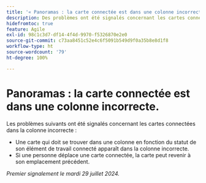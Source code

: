 ```yaml
---
title: '« Panoramas : la carte connectée est dans une colonne incorrecte. »'
description: Des problèmes ont été signalés concernant les cartes connectées dans la mauvaise colonne.
hidefromtoc: true
feature: Agile
exl-id: 98c1c3d7-df14-4f4d-9970-f5326870e2e0
source-git-commit: c73aa8451c52e4c6f5091b549d9f0a35b8e8d1f8
workflow-type: ht
source-wordcount: '79'
ht-degree: 100%

---
```


# Panoramas : la carte connectée est dans une colonne incorrecte.

<!--

>[!NOTE]
>
>This issue was fixed on August 15, 2024.

-->

Les problèmes suivants ont été signalés concernant les cartes connectées dans la colonne incorrecte :

* Une carte qui doit se trouver dans une colonne en fonction du statut de son élément de travail connecté apparaît dans la colonne incorrecte.
* Si une personne déplace une carte connectée, la carte peut revenir à son emplacement précédent.

_Premier signalement le mardi 29 juillet 2024._
